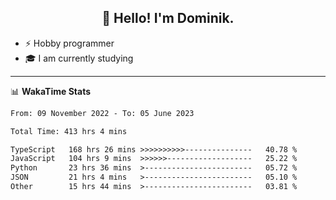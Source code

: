 <h2 align="center">👋 Hello! I'm Dominik.</h2>

- ⚡ Hobby programmer
- 🎓 I am currently studying

---
📊 **WakaTime Stats**
<!--START_SECTION:waka-->

```txt
From: 09 November 2022 - To: 05 June 2023

Total Time: 413 hrs 4 mins

TypeScript   168 hrs 26 mins >>>>>>>>>>---------------   40.78 %
JavaScript   104 hrs 9 mins  >>>>>>-------------------   25.22 %
Python       23 hrs 36 mins  >------------------------   05.72 %
JSON         21 hrs 4 mins   >------------------------   05.10 %
Other        15 hrs 44 mins  >------------------------   03.81 %
```

<!--END_SECTION:waka-->
